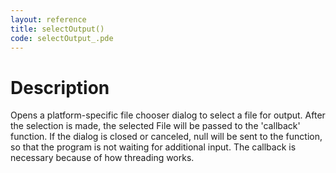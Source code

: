 ```yaml
---
layout: reference
title: selectOutput()
code: selectOutput_.pde
---
```


# Description

Opens a platform-specific file chooser dialog to select a file for output. After the selection is made, the selected File will be passed to the 'callback' function. If the dialog is closed or canceled, null will be sent to the function, so that the program is not waiting for additional input. The callback is necessary because of how threading works.

